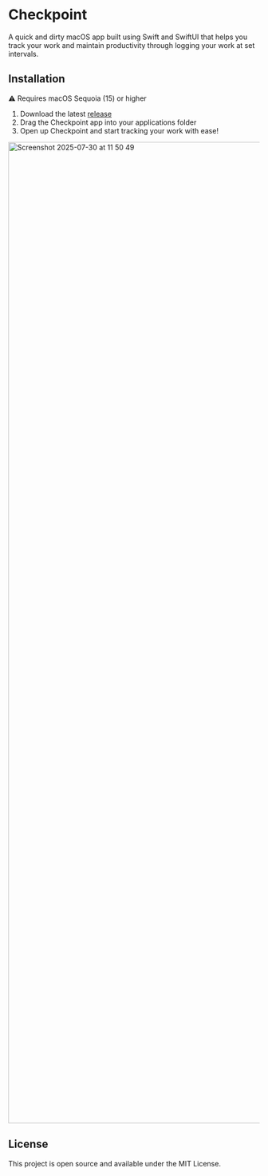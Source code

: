 # Checkpoint

A quick and dirty macOS app built using Swift and SwiftUI that helps you track your work and maintain productivity
through logging your work at set intervals.

## Installation

⚠️ Requires macOS Sequoia (15) or higher

1. Download the latest [release](https://github.com/damiensedgwick/checkpoint/releases)
2. Drag the Checkpoint app into your applications folder
3. Open up Checkpoint and start tracking your work with ease!

<img width="3024" height="1964" alt="Screenshot 2025-07-30 at 11 50 49" src="https://github.com/user-attachments/assets/f7d3642e-7d0f-425e-81f0-359286a6fe81" />

## License

This project is open source and available under the MIT License.
